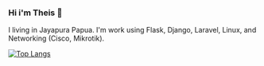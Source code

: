 ### Hi i'm Theis 👋
I living in Jayapura Papua. I'm work using Flask, Django, Laravel, Linux, and Networking (Cisco, Mikrotik). 

[![Top Langs](https://github-readme-stats.vercel.app/api/top-langs/?username=antheiz&layout=compact)](https://github.com/anuraghazra/github-readme-stats)
